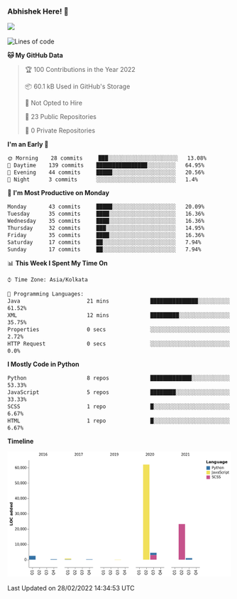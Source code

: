 ### Abhishek Here! 👋
![](https://komarev.com/ghpvc/?username=5parkp1ug&color=green)

<!--
**5parkp1ug/5parkp1ug** is a ✨ _special_ ✨ repository because its `README.md` (this file) appears on your GitHub profile.

Here are some ideas to get you started:

- 🔭 I’m currently working on ...
- 🌱 I’m currently learning ...
- 👯 I’m looking to collaborate on ...
- 🤔 I’m looking for help with ...
- 💬 Ask me about ...
- 📫 How to reach me: ...
- 😄 Pronouns: ...
- ⚡ Fun fact: ...
-->

<!--START_SECTION:waka-->
![Lines of code](https://img.shields.io/badge/From%20Hello%20World%20I%27ve%20Written-95%20Thousand%20lines%20of%20code-blue)

**🐱 My GitHub Data** 

> 🏆 100 Contributions in the Year 2022
 > 
> 📦 60.1 kB Used in GitHub's Storage 
 > 
> 🚫 Not Opted to Hire
 > 
> 📜 23 Public Repositories 
 > 
> 🔑 0 Private Repositories  
 > 
**I'm an Early 🐤** 

```text
🌞 Morning    28 commits     ███░░░░░░░░░░░░░░░░░░░░░░   13.08% 
🌆 Daytime    139 commits    ████████████████░░░░░░░░░   64.95% 
🌃 Evening    44 commits     █████░░░░░░░░░░░░░░░░░░░░   20.56% 
🌙 Night      3 commits      ░░░░░░░░░░░░░░░░░░░░░░░░░   1.4%

```
📅 **I'm Most Productive on Monday** 

```text
Monday       43 commits     █████░░░░░░░░░░░░░░░░░░░░   20.09% 
Tuesday      35 commits     ████░░░░░░░░░░░░░░░░░░░░░   16.36% 
Wednesday    35 commits     ████░░░░░░░░░░░░░░░░░░░░░   16.36% 
Thursday     32 commits     ███░░░░░░░░░░░░░░░░░░░░░░   14.95% 
Friday       35 commits     ████░░░░░░░░░░░░░░░░░░░░░   16.36% 
Saturday     17 commits     ██░░░░░░░░░░░░░░░░░░░░░░░   7.94% 
Sunday       17 commits     ██░░░░░░░░░░░░░░░░░░░░░░░   7.94%

```


📊 **This Week I Spent My Time On** 

```text
⌚︎ Time Zone: Asia/Kolkata

💬 Programming Languages: 
Java                     21 mins             ███████████████░░░░░░░░░░   61.52% 
XML                      12 mins             █████████░░░░░░░░░░░░░░░░   35.75% 
Properties               0 secs              ░░░░░░░░░░░░░░░░░░░░░░░░░   2.72% 
HTTP Request             0 secs              ░░░░░░░░░░░░░░░░░░░░░░░░░   0.0%

```

**I Mostly Code in Python** 

```text
Python                   8 repos             █████████████░░░░░░░░░░░░   53.33% 
JavaScript               5 repos             ████████░░░░░░░░░░░░░░░░░   33.33% 
SCSS                     1 repo              █░░░░░░░░░░░░░░░░░░░░░░░░   6.67% 
HTML                     1 repo              █░░░░░░░░░░░░░░░░░░░░░░░░   6.67%

```


**Timeline**

![Chart not found](https://raw.githubusercontent.com/5parkp1ug/5parkp1ug/master/charts/bar_graph.png) 


 Last Updated on 28/02/2022 14:34:53 UTC
<!--END_SECTION:waka-->
